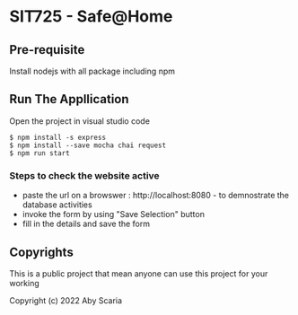 # SIT725 - Safe@Home

## Pre-requisite
Install nodejs with all package including npm 

## Run The Appllication

Open the project in visual studio code

```
$ npm install -s express
$ npm install --save mocha chai request
$ npm run start
```
### Steps to check the website active 
- paste the url on a browswer : http://localhost:8080 - to demnostrate the database activities 
- invoke the form by using "Save Selection" button
- fill in the details and save the form 

## Copyrights
This is a public project that mean anyone can use this project for your working

Copyright (c) 2022 Aby Scaria
